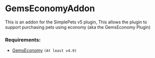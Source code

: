 # GemsEconomyAddon
This is an addon for the SimplePets v5 plugin, This allows the plugin to support purchasing pets using economy (aka the GemsEconomy Plugin) 

### Requirements:
- [GemsEconomy](https://www.spigotmc.org/resources/19655/) `(At least v4.9)`
